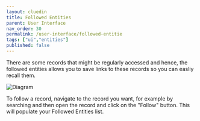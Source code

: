 ```yaml
---
layout: cluedin
title: Followed Entities
parent: User Interface
nav_order: 30
permalink: /user-interface/followed-entitie
tags: ["ui","entities"]
published: false
---
```


There are some records that might be regularly accessed and hence, the followed entities allows you to save links to these records so you can easliy recall them. 

![Diagram](../assets/images/user-interface/followed-entities.png)

To follow a record, navigate to the record you want, for example by searching and then open the record and click on the "Follow" button. This will populate your Followed Entities list. 
